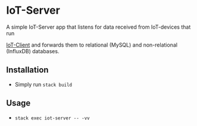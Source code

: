 # IoT-Server

A simple IoT-Server app that listens for data received from IoT-devices that run 

[IoT-Client](https://github.com/ovanr/IoT-client) and forwards them to relational (MySQL) and non-relational (InfluxDB) databases.

## Installation

- Simply run `stack build`

## Usage

- `stack exec iot-server -- -vv`
